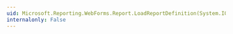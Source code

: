 ```yaml
---
uid: Microsoft.Reporting.WebForms.Report.LoadReportDefinition(System.IO.TextReader)
internalonly: False
---
```

